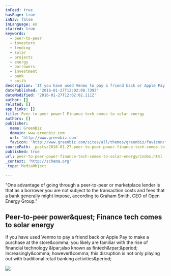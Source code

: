 ```yaml
---
inFeed: true
hasPage: true
inNav: false
inLanguage: en
starred: true
keywords:
  - peer-to-peer
  - investors
  - lending
  - solar
  - projects
  - energy
  - borrowers
  - investment
  - bank
  - smith
description: 'If you have used Venmo to pay a friend back or Apple Pay to make a purchase at the store, you likely are familiar with the rise of financial technology (also known as fintech). Increasingly, however, this disruption is not only playing out with traditional retail banking activities.'
datePublished: '2016-01-27T12:02:08.739Z'
dateModified: '2016-01-27T12:02:02.111Z'
author: []
related: []
app_links: []
title: Peer-to-peer power? Finance tech comes to solar energy
authors: []
publisher:
  name: GreenBiz
  domain: www.greenbiz.com
  url: 'http://www.greenbiz.com'
  favicon: 'http://www.greenbiz.com/sites/all/themes/greenbiz/favicon/favicon.ico'
sourcePath: _posts/2016-01-27-peer-to-peer-power-finance-tech-comes-to-solar-energy.md
published: true
url: peer-to-peer-power-finance-tech-comes-to-solar-energy/index.html
_context: 'http://schema.org'
_type: MediaObject

---
```

"One advantage of going through a peer-to-peer or marketplace lender is that as a borrower you are not subject to the transaction costs and fees that a bank generally might impose, according to Graham Smith, CEO of Open Energy Group." 

<article style=""><h1>Peer-to-peer power&amp;quest; Finance tech comes to solar energy</h1><p>If you have used Venmo to pay a friend back or Apple Pay to make a purchase at the store&amp;comma; you likely are familiar with the rise of financial technology &amp;lpar;also known as fintech&amp;rpar;&amp;period; Increasingly&amp;comma; however&amp;comma; this disruption is not only playing out with traditional retail banking activities&amp;period;</p><img src="http://www.greenbiz.com/sites/default/files/styles/panopoly_image_full/public/images/articles/featured/shutterstock_344103017.jpg?itok=xkVrREm_" /></article>